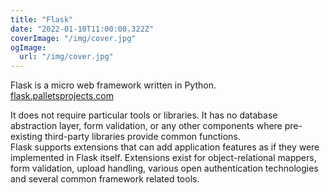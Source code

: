 ```yaml
---
title: "Flask"
date: "2022-01-10T11:00:00.322Z"
coverImage: "/img/cover.jpg"
ogImage:
  url: "/img/cover.jpg"
---
```


Flask is a micro web framework written in Python.  
[flask.palletsprojects.com](https://flask.palletsprojects.com/en/2.0.x/)

It does not require particular tools or libraries.
It has no database abstraction layer, form validation, or any other components where pre-existing third-party libraries provide common functions.  
Flask supports extensions that can add application features as if they were implemented in Flask itself. Extensions exist for object-relational mappers, form validation, upload handling, various open authentication technologies and several common framework related tools.
